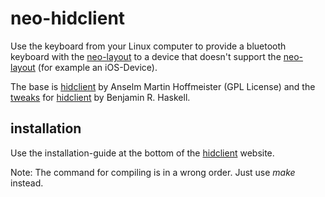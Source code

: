neo-hidclient
=============

Use the keyboard from your Linux computer to provide a bluetooth keyboard with the [neo-layout](http://neo-layout.org/) to a device that doesn't support the [neo-layout](http://neo-layout.org/) (for example an iOS-Device).

The base is [hidclient](http://anselm.hoffmeister.be/computer/hidclient/index.html.en) by Anselm Martin Hoffmeister (GPL License) and the [tweaks](https://github.com/benizi/hidclient) for [hidclient](http://anselm.hoffmeister.be/computer/hidclient/index.html.en) by Benjamin R. Haskell.


installation
------------
Use the installation-guide at the bottom of the [hidclient](http://anselm.hoffmeister.be/computer/hidclient/index.html.en) website.

Note: The command for compiling is in a wrong order. Just use *make* instead.
